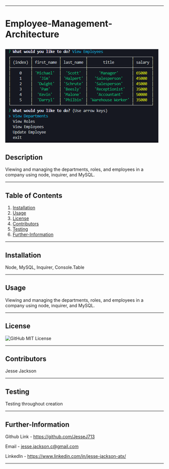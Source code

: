 
  ---
  # Employee-Management-Architecture

  

  ![Employee-Management-Architecture Screenshot](employee-management-architecture.PNG?raw=true "Employee-Management-Architecture")
  ---

  ## Description
  Viewing and managing the departments, roles, and employees in a company using node, inquirer, and MySQL.

  ---

  ## Table of Contents
  1. [Installation](https://github.com/JesseJ713/Employee-Management-Architecture#Installation)
  2. [Usage](https://github.com/JesseJ713/Employee-Management-Architecture#Usage)
  3. [License](https://github.com/JesseJ713/Employee-Management-Architecture#License)
  4. [Contributors](https://github.com/JesseJ713/Employee-Management-Architecture#Contributors)
  5. [Testing](https://github.com/JesseJ713/Employee-Management-Architecture#Testing)
  6. [Further-Information](https://github.com/JesseJ713/Employee-Management-Architecture#Further-Information)
  ---

  ## Installation
  Node, MySQL, Inquirer, Console.Table

  ---

  ## Usage
  Viewing and managing the departments, roles, and employees in a company using node, inquirer, and MySQL.

  ---

  ## License
  ![GitHub](https://img.shields.io/github/license/JesseJ713/Employee-Management-Architecture?style=plastic)
  MIT License

  ---

  ## Contributors
  Jesse Jackson

  ---

  ## Testing
  Testing throughout creation

  ---

  ## Further-Information
  Github Link - https://github.com/JesseJ713

  Email - jesse.jackson.c@gmail.com

  LinkedIn - https://www.linkedin.com/in/jesse-jackson-atx/

  ---

